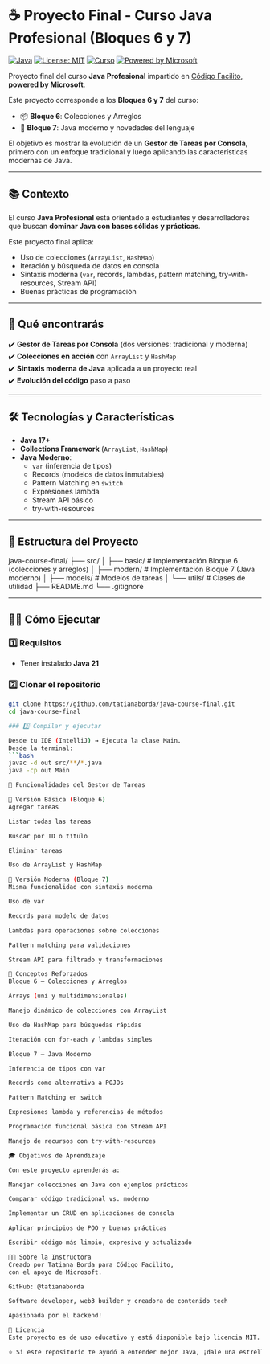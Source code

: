 # ☕ Proyecto Final - Curso **Java Profesional** (Bloques 6 y 7)

[![Java](https://img.shields.io/badge/Java-21-orange?logo=java&logoColor=white)](https://www.oracle.com/java/)
[![License: MIT](https://img.shields.io/badge/License-MIT-green.svg)](LICENSE)
[![Curso](https://img.shields.io/badge/Código%20Facilito-Java%20Profesional-blue)](https://codigofacilito.com/cursos/java-profesional)
[![Powered by Microsoft](https://img.shields.io/badge/Powered%20by-Microsoft-0078D4?logo=microsoft&logoColor=white)](https://www.microsoft.com)

Proyecto final del curso **Java Profesional** impartido en [Código Facilito](https://codigofacilito.com/cursos/java-profesional),  
**powered by Microsoft**.  

Este proyecto corresponde a los **Bloques 6 y 7** del curso:  
- 📦 **Bloque 6**: Colecciones y Arreglos  
- 🚀 **Bloque 7**: Java moderno y novedades del lenguaje  

El objetivo es mostrar la evolución de un **Gestor de Tareas por Consola**, primero con un enfoque tradicional y luego aplicando las características modernas de Java.

---

## 📚 Contexto

El curso **Java Profesional** está orientado a estudiantes y desarrolladores que buscan **dominar Java con bases sólidas y prácticas**.  

Este proyecto final aplica:  
- Uso de colecciones (`ArrayList`, `HashMap`)  
- Iteración y búsqueda de datos en consola  
- Sintaxis moderna (`var`, records, lambdas, pattern matching, try-with-resources, Stream API)  
- Buenas prácticas de programación  

---

## 🚀 Qué encontrarás

✔️ **Gestor de Tareas por Consola** (dos versiones: tradicional y moderna)  
✔️ **Colecciones en acción** con `ArrayList` y `HashMap`  
✔️ **Sintaxis moderna de Java** aplicada a un proyecto real  
✔️ **Evolución del código** paso a paso  

---

## 🛠️ Tecnologías y Características

- **Java 17+**  
- **Collections Framework** (`ArrayList`, `HashMap`)  
- **Java Moderno**:
  - `var` (inferencia de tipos)  
  - Records (modelos de datos inmutables)  
  - Pattern Matching en `switch`  
  - Expresiones lambda  
  - Stream API básico  
  - try-with-resources  

---

## 📁 Estructura del Proyecto

java-course-final/
├── src/
│ ├── basic/ # Implementación Bloque 6 (colecciones y arreglos)
│ ├── modern/ # Implementación Bloque 7 (Java moderno)
│ ├── models/ # Modelos de tareas
│ └── utils/ # Clases de utilidad
├── README.md
└── .gitignore


---

## 🏃‍♂️ Cómo Ejecutar

### 1️⃣ Requisitos
- Tener instalado **Java 21**

### 2️⃣ Clonar el repositorio

```bash
git clone https://github.com/tatianaborda/java-course-final.git
cd java-course-final

### 3️⃣ Compilar y ejecutar

Desde tu IDE (IntelliJ) → Ejecuta la clase Main.
Desde la terminal:
```bash
javac -d out src/**/*.java
java -cp out Main

🎯 Funcionalidades del Gestor de Tareas

🔹 Versión Básica (Bloque 6)
Agregar tareas

Listar todas las tareas

Buscar por ID o título

Eliminar tareas

Uso de ArrayList y HashMap

🔹 Versión Moderna (Bloque 7)
Misma funcionalidad con sintaxis moderna

Uso de var

Records para modelo de datos

Lambdas para operaciones sobre colecciones

Pattern matching para validaciones

Stream API para filtrado y transformaciones

📝 Conceptos Reforzados
Bloque 6 – Colecciones y Arreglos

Arrays (uni y multidimensionales)

Manejo dinámico de colecciones con ArrayList

Uso de HashMap para búsquedas rápidas

Iteración con for-each y lambdas simples

Bloque 7 – Java Moderno

Inferencia de tipos con var

Records como alternativa a POJOs

Pattern Matching en switch

Expresiones lambda y referencias de métodos

Programación funcional básica con Stream API

Manejo de recursos con try-with-resources

🎓 Objetivos de Aprendizaje

Con este proyecto aprenderás a:

Manejar colecciones en Java con ejemplos prácticos

Comparar código tradicional vs. moderno

Implementar un CRUD en aplicaciones de consola

Aplicar principios de POO y buenas prácticas

Escribir código más limpio, expresivo y actualizado

👩‍🏫 Sobre la Instructora
Creado por Tatiana Borda para Código Facilito,
con el apoyo de Microsoft.

GitHub: @tatianaborda

Software developer, web3 builder y creadora de contenido tech

Apasionada por el backend!

📄 Licencia
Este proyecto es de uso educativo y está disponible bajo licencia MIT.

⭐ Si este repositorio te ayudó a entender mejor Java, ¡dale una estrella! ⭐
